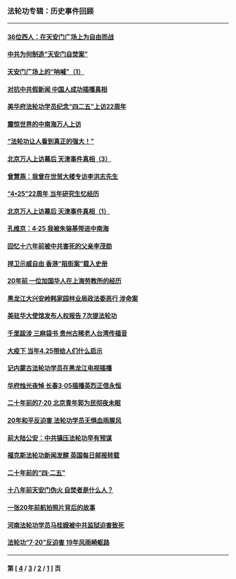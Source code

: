 ### 法轮功专辑：历史事件回顾
---
#### [36位西人：在天安门广场上为自由而战](../../pages/nf5793/n13390029.md?01140430) 
#### [中共为何制造“天安门自焚案”](../../pages/nf5793/n13183270.md?01140430) 
#### [天安门广场上的“呐喊”（1）](../../pages/nf5793/n13105277.md?01140430) 
#### [对抗中共假新闻 中国人成功插播真相](../../pages/nf5793/n12910618.md?01140430) 
#### [美华府法轮功学员纪念“四二五”上访22周年](../../pages/nf5793/n12904445.md?01140430) 
#### [震惊世界的中南海万人上访](../../pages/nf5793/n12903976.md?01140430) 
#### [“法轮功让人看到真正的强大！”](../../pages/nf5793/n12903195.md?01140430) 
#### [北京万人上访幕后 天津事件真相（3）](../../pages/nf5793/n12902807.md?01140430) 
#### [曾慧燕：我曾在世贸大楼专访李洪志先生](../../pages/nf5793/n12898729.md?01140430) 
#### [“4•25”22周年 当年研究生忆经历](../../pages/nf5793/n12894152.md?01140430) 
#### [北京万人上访幕后 天津事件真相（1）](../../pages/nf5793/n12885174.md?01140430) 
#### [孔维京：4·25 我被朱镕基带进中南海](../../pages/nf5793/n12864987.md?01140430) 
#### [回忆十六年前被中共害死的父亲李茂勋](../../pages/nf5793/n12880270.md?01140430) 
#### [捍卫示威自由 香港“阻街案”载入史册](../../pages/nf5793/n12811245.md?01140430) 
#### [20年前 一位加国华人在上海劳教所的经历](../../pages/nf5793/n12707932.md?01140430) 
#### [黑龙江大兴安岭韩家园林业局政法委恶行 涉命案](../../pages/nf5793/n12622815.md?01140430) 
#### [美驻华大使馆发布人权报告 7次提法轮功](../../pages/nf5793/n12520541.md?01140430) 
#### [千里跋涉 三麻袋书 贵州古稀老人台湾传福音](../../pages/nf5793/n12198750.md?01140430) 
#### [大疫下 当年4.25带给人们什么启示](../../pages/nf5793/n12058565.md?01140430) 
#### [记内蒙古法轮功学员在黑龙江电视插播](../../pages/nf5793/n11699194.md?01140430) 
#### [华府烛光夜悼 长春3·05插播英烈正信永恒](../../pages/nf5793/n11397432.md?01140430) 
#### [二十年前的7·20 北京青年郭为民彻夜未眠](../../pages/nf5793/n11354195.md?01140430) 
#### [20年和平反迫害 法轮功学员无惧血雨腥风](../../pages/nf5793/n11348279.md?01140430) 
#### [前大陆公安：中共镇压法轮功早有预谋](../../pages/nf5793/n11352168.md?01140430) 
#### [福克斯法轮功新闻发酵  英国每日邮报转载](../../pages/nf5793/n11285952.md?01140430) 
#### [二十年前的“四·二五”](../../pages/nf5793/n11207639.md?01140430) 
#### [十八年前天安门伪火 自焚者是什么人？](../../pages/nf5793/n10996556.md?01140430) 
#### [一张20年前航拍照片背后的故事](../../pages/nf5793/n10693797.md?01140430) 
#### [河南法轮功学员马桂娥被中共监狱迫害致死](../../pages/nf5793/n10684974.md?01140430) 
#### [法轮功“7‧20”反迫害 19年风雨崎岖路](../../pages/nf5793/n10570834.md?01140430) 

---
#### 第 [ [4](./4.md?01140430) / [3](./3.md?01140430) / [2](./2.md?01140430) / [1](./1.md?01140430) ] 页
